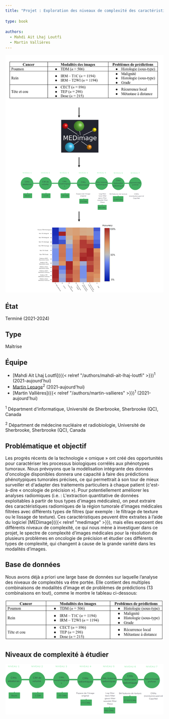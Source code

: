```yaml
---
title: "Projet : Exploration des niveaux de complexité des caractéristiques radiomiques"

type: book

authors:
  - Mahdi Ait Lhaj Loutfi
  - Martin Vallières
---
```


![Résumé du projet](resume.svg "Résumé du projet")

## État

Terminé  (2021-2024)

## Type

Maîtrise

## Équipe

- [Mahdi Ait Lhaj Loutfi]({{< relref "/authors/mahdi-ait-lhaj-loutfi" >}})<sup>1</sup> (2021-aujourd'hui)
- [Martin Lepage](https://www.usherbrooke.ca/recherche/specialistes/details/martin.lepage)<sup>2</sup> (2021-aujourd'hui)
- [Martin Vallières]({{< relref "/authors/martin-vallieres" >}})<sup>1</sup> (2021-aujourd'hui)

<sup>1</sup> Départment d'informatique, Université de Sherbrooke, Sherbrooke (QC), Canada

<sup>2</sup> Départment de médecine nucléaire et radiobiologie, Université de Sherbrooke, Sherbrooke (QC), Canada

## Problématique et objectif

Les progrès récents de la technologie « omique » ont créé des opportunités pour caractériser les processus biologiques corrélés aux phénotypes tumoraux. Nous prévoyons que la modélisation intégrante des données d'oncologie disponibles donnera une capacité à faire des prédictions phénotypiques tumorales précises, ce qui permettrait à son tour de mieux surveiller et d'adapter des traitements particuliers à chaque patient (c'est-à-dire « oncologie de précision »). Pour potentiellement améliorer les analyses radiomiques (i.e. : L'extraction quantitative de données exploitables à partir de tous types d'images médicales), on peut extraire des caractéristiques radiomiques de la région tumorale d'images médicales filtrées avec différents types de filtres (par exemple : le filtrage de texture ou le lissage de texture). Ces caractéristiques peuvent être extraites à l’aide du logiciel [MEDimage]({{< relref "medimage" >}}), mais elles exposent des différents niveaux de complexité, ce qui nous mène à investiguer dans ce projet, le spectre de complexité d’images médicales pour la résolution de plusieurs problèmes en oncologie de précision et étudier ces différents types de complexité, qui changent à cause de la grande variété dans les modalités d’images.

## Base de données

Nous avons déjà a priori une large base de données sur laquelle l’analyse des niveaux de complexités va être portée. Elle contient des multiples combinaisons de modalités d’image et de problèmes de prédictions (13 combinaisons en tout), comme le montre le tableau ci-dessous:

![Bases de données (Images médicales)](bd.svg "Bases de données des images médicales")

## Niveaux de complexité à étudier

![Niveaux de compléxité (Complexité croissante)](complexite.svg "Niveaux de compléxité dans le sens croissant")
